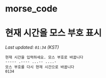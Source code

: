 # morse_code
# 현재 시간을 모스 부호 표시
<!-- MORSE_TIME_START -->
_Last updated: `01:34` (KST)_

```
현재 시간을 입력하세요. 모스 부호로 바꿉니다
----- .---- ...-- ....-
모스 부호를 다시 현재 시간으로 바꿉니다
0134
```
<!-- MORSE_TIME_END -->
